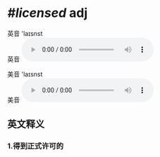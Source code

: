 # ***\#licensed*** adj
英音 'laɪsnst  
英音
<audio src="./media/licensed1_AAC.aac" controls="controls"></audio>

美音 'laɪsnst  
美音
<audio src="./media/licensed2_AAC.aac" controls="controls"></audio>



  

英文释义
---
### 1.**得到正式许可的**  


